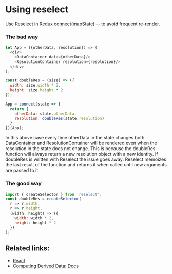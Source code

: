 # Using reselect

Use Reselect in Redux connect\(mapState\) -- to avoid frequent re-render.

### The bad way

```javascript
let App = ({otherData, resolution}) => (
  <div>
    <DataContainer data={otherData}/>
    <ResolutionContainer resolution={resolution}/>
  </div>
);

const doubleRes = (size) => ({
  width: size.width * 2,
  height: size.height * 2
});

App = connect(state => {
  return {
    otherData: state.otherData,
    resolution: doubleRes(state.resolution)
  }
})(App);
```

In this above case every time otherData in the state changes both DataContainer and ResolutionContainer will be rendered even when the resolution in the state does not change. This is because the doubleRes function will always return a new resolution object with a new identity. If doubleRes is written with Reselect the issue goes away: Reselect memoizes the last result of the function and returns it when called until new arguments are passed to it.

### The good way

```javascript
import { createSelector } from 'reselect';
const doubleRes = createSelector(
  r => r.width,
  r => r.height,
  (width, height) => ({
    width: width * 2,
    height: height * 2
  })
);
```

## Related links:

* [React](https://medium.com/@esamatti/react-js-pure-render-performance-anti-pattern-fb88c101332f#.cz2ypc2ob)
* [Computing Derived Data: Docs](http://redux.js.org/docs/recipes/ComputingDerivedData.html)

